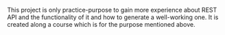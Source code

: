 This project is only practice-purpose to gain more experience about REST API and the functionality of it and how to generate a well-working one. It is created along a course which is for the purpose mentioned above.
